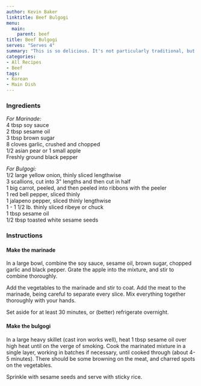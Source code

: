 ```yaml
---
author: Kevin Baker
linktitle: Beef Bulgogi
menu:
  main:
    parent: beef
title: Beef Bulgogi
serves: "Serves 4"
summary: "This is so delicious. It's not particularly traditional, but it's easy to make and very, very good. It’s well worth seeking out a Korean market, where you can find convenient packages of thinly sliced beef perfect for this dish."
categories:
- All Recipes
- Beef
tags:
- Korean
- Main Dish
---
```

### Ingredients

<div class="ingredient-list">

*For Marinade:*  
4 tbsp soy sauce   
2 tbsp sesame oil   
3 tbsp brown sugar   
8 cloves garlic, crushed and chopped   
1/2 asian pear or 1 small apple   
Freshly ground black pepper   
  
*For Bulgogi:*  
1/2 large yellow onion, thinly sliced lengthwise   
3 scallions, cut into 3" lengths and then cut in half   
1 big carrot, peeled, and then peeled into ribbons with the peeler   
1 red bell pepper, sliced thinly   
1 jalapeno pepper, sliced thinly lengthwise   
1 - 1 1/2 lb. thinly sliced ribeye or chuck   
1 tbsp sesame oil   
1/2 tbsp toasted white sesame seeds   

</div>

### Instructions
#### Make the marinade
In a large bowl, combine the soy sauce, sesame oil, brown sugar, chopped garlic and black pepper. Grate the apple into the mixture, and stir to combine thoroughly. 

Add the vegetables to the marinade and stir to coat.  Add the meat to the marinade, being careful to separate every slice. Mix everything together thoroughly with your hands. 

Set aside for at least 30 minutes, or (better) refrigerate overnight. 

#### Make the bulgogi
In a large heavy skillet (cast iron works well), heat 1 tbsp sesame oil over high heat until on the verge of smoking.  Cook the marinated mixture in a single layer, working in batches if necessary, until cooked through (about 4-5 minutes). There should be some browning on the meat, and charred spots on the vegetables. 

Sprinkle with sesame seeds and serve with sticky rice. 
